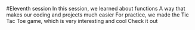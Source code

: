 #Eleventh session
In this session, we learned about functions
A way that makes our coding and projects much easier
For practice, we made the Tic Tac Toe game, which is very interesting and cool
Check it out